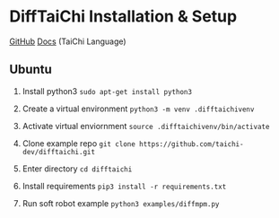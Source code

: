 # DiffTaiChi Installation & Setup

[GitHub](https://github.com/taichi-dev/difftaichi)
[Docs](https://docs.taichi-lang.org/docs/hello_world) (TaiChi Language)

## Ubuntu

1. Install python3 
`sudo apt-get install python3`

2. Create a virtual environment 
`python3 -m venv .difftaichivenv`

3. Activate virtual enviornment 
`source .difftaichivenv/bin/activate`

4. Clone example repo 
`git clone https://github.com/taichi-dev/difftaichi.git`

5. Enter directory 
`cd difftaichi`

6. Install requirements 
`pip3 install -r requirements.txt`

7. Run soft robot example 
`python3 examples/diffmpm.py`


